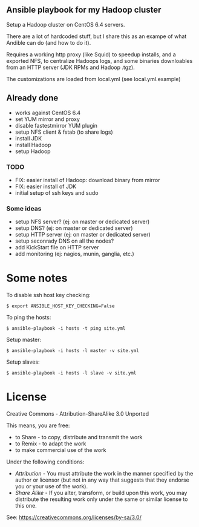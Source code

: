 Ansible playbook for my Hadoop cluster
--------------------------------------

Setup a Hadoop cluster on CentOS 6.4 servers.

There are a lot of hardcoded stuff, but I share this
as an exampe of what Andible can do (and how to do it).

Requires a working http proxy (like Squid) to speedup installs,
and a exported NFS, to centralize Hadoops logs, and some binaries
downloables from an HTTP server (JDK RPMs and Hadoop .tgz).

The customizations are loaded from local.yml (see local.yml.example)

## Already done

- works against CentOS 6.4
- set YUM mirror and proxy
- disable fastestmirror YUM plugin
- setup NFS client & fstab (to share logs)
- install JDK
- install Hadoop
- setup Hadoop

### TODO

- FIX: easier install of Hadoop: download binary from mirror
- FIX: easier install of JDK
- initial setup of ssh keys and sudo

### Some ideas

- setup NFS server? (ej: on master or dedicated server)
- setup DNS? (ej: on master or dedicated server)
- setup HTTP server (ej: on master or dedicated server)
- setup seconrady DNS on all the nodes?
- add KickStart file on HTTP server
- add monitoring (ej: nagios, munin, ganglia, etc.)

# Some notes

To disable ssh host key checking:

    $ export ANSIBLE_HOST_KEY_CHECKING=False

To ping the hosts:

    $ ansible-playbook -i hosts -t ping site.yml

Setup master:

    $ ansible-playbook -i hosts -l master -v site.yml

Setup slaves:

    $ ansible-playbook -i hosts -l slave -v site.yml

# License

Creative Commons - Attribution-ShareAlike 3.0 Unported

This means, you are free:

 - to Share - to copy, distribute and transmit the work
 - to Remix - to adapt the work
 - to make commercial use of the work

Under the following conditions:

 - *Attribution* - You must attribute the work in the manner specified by the author or licensor (but not in any way that suggests that they endorse you or your use of the work).
 - *Share Alike* - If you alter, transform, or build upon this work, you may distribute the resulting work only under the same or similar license to this one.

See: https://creativecommons.org/licenses/by-sa/3.0/

